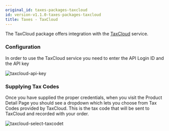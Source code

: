 ```yaml
---
original_id: taxes-packages-taxcloud
id: version-v1.1.0-taxes-packages-taxcloud
title: Taxes - TaxCloud
---
```

    
The TaxCloud package offers integration with the [TaxCloud](https://taxcloud.net/) service.

### Configuration

In order to use the TaxCloud service you need to enter the API Login ID and the API key

![taxcloud-api-key](/assets/taxcloud-api-key.png)

### Supplying Tax Codes

Once you have supplied the proper credentials, when you visit the Product Detail Page you should see a dropdown which lets you choose from Tax Codes provided by TaxCloud. This is the tax code that will be sent to TaxCloud and recorded with your order.

![taxcloud-select-taxcodet](/assets/taxcloud-select-taxcodet.png)
